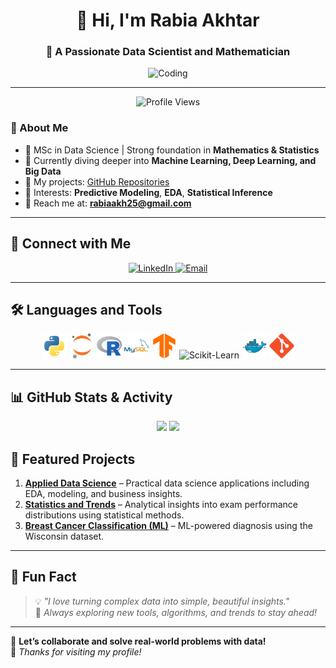 <h1 align="center">👋 Hi, I'm Rabia Akhtar</h1>
<h3 align="center">🚀 A Passionate Data Scientist and Mathematician</h3>

<p align="center">
  <img alt="Coding" width="400" height="250" src="https://cdn.dribbble.com/users/1162077/screenshots/5403918/media/d5dccb5d5818cba2c8fa0cb15fb57809.gif">
</p>

---
<p align="center">
  <img src="https://komarev.com/ghpvc/?username=Rabia-Akhtr&label=Profile%20Views&color=0e75b6&style=flat" alt="Profile Views" />
</p>

### 🌟 About Me
- 🌿 MSc in Data Science | Strong foundation in **Mathematics & Statistics**
- 🚀 Currently diving deeper into **Machine Learning, Deep Learning, and Big Data**
- 📄 My projects: [GitHub Repositories](https://github.com/Rabia-Akhtr?tab=repositories)
- 🔎 Interests: **Predictive Modeling**, **EDA**, **Statistical Inference**
- 💌 Reach me at: **rabiaakh25@gmail.com**

---

## 🚀 Connect with Me
<p align="center">
  <a href="https://www.linkedin.com/in/rabia-akhtar-🇬🇧-a761ab23b/" target="_blank">
    <img src="https://img.shields.io/badge/-LinkedIn-0077B5?style=for-the-badge&logo=linkedin&logoColor=white" alt="LinkedIn" />
  </a>
  <a href="mailto:rabiaakh25@gmail.com" target="_blank">
    <img src="https://img.shields.io/badge/-Gmail-D14836?style=for-the-badge&logo=gmail&logoColor=white" alt="Email" />
  </a>
</p>

---

## 🛠️ Languages and Tools
<p align="center">
  <img src="https://raw.githubusercontent.com/devicons/devicon/master/icons/python/python-original.svg" alt="Python" width="40"/>
  <img src="https://raw.githubusercontent.com/devicons/devicon/master/icons/jupyter/jupyter-original.svg" alt="Jupyter" width="40"/>
  <img src="https://raw.githubusercontent.com/devicons/devicon/master/icons/r/r-original.svg" alt="R" width="40"/>
  <img src="https://raw.githubusercontent.com/devicons/devicon/master/icons/mysql/mysql-original-wordmark.svg" alt="MySQL" width="40"/>
  <img src="https://raw.githubusercontent.com/devicons/devicon/master/icons/tensorflow/tensorflow-original.svg" alt="TensorFlow" width="40"/>
  <img src="https://raw.githubusercontent.com/devicons/devicon/master/icons/scikit-learn/scikit-learn-original.svg" alt="Scikit-Learn" width="40"/>
  <img src="https://raw.githubusercontent.com/devicons/devicon/master/icons/docker/docker-original.svg" alt="Docker" width="40"/>
  <img src="https://raw.githubusercontent.com/devicons/devicon/master/icons/git/git-original.svg" alt="Git" width="40"/>
</p>

---

## 📊 GitHub Stats & Activity
<p align="center">
  <img src="https://github-readme-stats.vercel.app/api?username=Rabia-Akhtr&show_icons=true&count_private=true&include_all_commits=true&theme=radical&cache_seconds=1" width="48%">
  <img src="https://github-readme-stats.vercel.app/api/top-langs/?username=Rabia-Akhtr&layout=compact&count_private=true&theme=radical&cache_seconds=1" width="48%">
</p>




## 🌟 Featured Projects

1. **[Applied Data Science](https://github.com/Rabia-Akhtr/Applied-Data-Science-1)** – Practical data science applications including EDA, modeling, and business insights.
2. **[Statistics and Trends](https://github.com/Rabia-Akhtr/Statistics-and-Trends)** – Analytical insights into exam performance distributions using statistical methods.
3. **[Breast Cancer Classification (ML)](https://github.com/Rabia-Akhtr/Data-Science-Project-Breast_Cancer_Classification_ML)** – ML-powered diagnosis using the Wisconsin dataset.

---

## 🌈 Fun Fact

> 💡 *"I love turning complex data into simple, beautiful insights."*  
> 🌱 *Always exploring new tools, algorithms, and trends to stay ahead!*

---

💬 **Let’s collaborate and solve real-world problems with data!**  
🚀 *Thanks for visiting my profile!*
